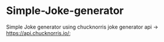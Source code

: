 # Simple-Joke-generator
Simple Joke generator using chucknorris joke generator api -> https://api.chucknorris.io/;
